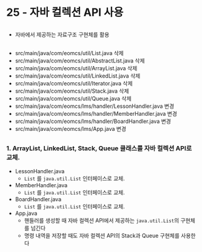 # 25 - 자바 컬렉션 API 사용

## 

- 자바에서 제공하는 자료구조 구현체를 활용


## 

- src/main/java/com/eomcs/util/List.java 삭제
- src/main/java/com/eomcs/util/AbstractList.java 삭제
- src/main/java/com/eomcs/util/ArrayList.java 삭제
- src/main/java/com/eomcs/util/LinkedList.java 삭제
- src/main/java/com/eomcs/util/Iterator.java 삭제
- src/main/java/com/eomcs/util/Stack.java 삭제
- src/main/java/com/eomcs/util/Queue.java 삭제
- src/main/java/com/eomcs/lms/handler/LessonHandler.java 변경
- src/main/java/com/eomcs/lms/handler/MemberHandler.java 변경
- src/main/java/com/eomcs/lms/handler/BoardHandler.java 변경
- src/main/java/com/eomcs/lms/App.java 변경

## 

### 1. ArrayList, LinkedList, Stack, Queue 클래스를 자바 컬렉션 API로 교체.

- LessonHandler.java
    - `List` 를 `java.util.List` 인터페이스로 교체.
- MemberHandler.java
    - `List` 를 `java.util.List` 인터페이스로 교체.
- BoardHandler.java
    - `List` 를 `java.util.List` 인터페이스로 교체.
- App.java
    - 핸들러를 생성할 때 자바 컬렉션 API에서 제공하는 `java.util.List`의 구현체를 넘긴다
    - 명령 내역을 저장할 때도 자바 컬렉션 API의 Stack과 Queue 구현체를 사용한다
